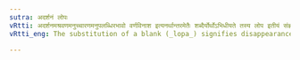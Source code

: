 ```yaml
---
sutra: अदर्शनं लोपः
vRtti: अदर्शनमश्रवणमनुच्चारणमनुपलब्धिरभावो वर्णविनाश इत्यनर्थान्तरमेतैः शब्दैर्योर्थोऽभिधीयते तस्य लोप इतीयं संज्ञा भवति ॥
vRtti_eng: The substitution of a blank (_lopa_) signifies disappearance.

---
```

